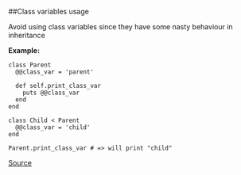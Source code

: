 ##Class variables usage

Avoid using class variables since they have some nasty behaviour in inheritance

**Example:**

```
class Parent
  @@class_var = 'parent'

  def self.print_class_var
    puts @@class_var
  end
end

class Child < Parent
  @@class_var = 'child'
end

Parent.print_class_var # => will print "child"
```

[Source](http://www.rubydoc.info/gems/rubocop/RuboCop/Cop/Style/ClassVars)
